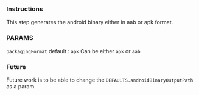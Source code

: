 ### Instructions

This step generates the android binary either in aab or apk format.

### PARAMS

`packagingFormat`
default : `apk`
Can be either `apk` or `aab`

### Future
Future work is to be able to change the `DEFAULTS.androidBinaryOutputPath` as a param